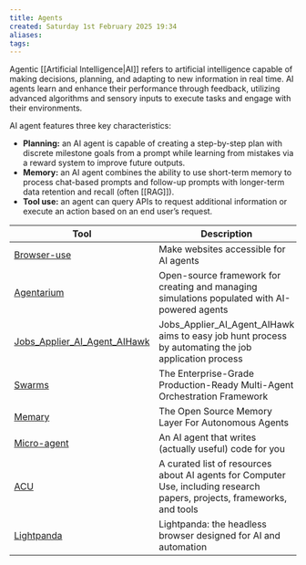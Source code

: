 ```yaml
---
title: Agents
created: Saturday 1st February 2025 19:34
aliases: 
tags:
---
```

Agentic [[Artificial Intelligence|AI]] refers to artificial intelligence capable of making decisions, planning, and adapting to new information in real time. AI agents learn and enhance their performance through feedback, utilizing advanced algorithms and sensory inputs to execute tasks and engage with their environments.

AI agent features three key characteristics:

- **Planning:** an AI agent is capable of creating a step-by-step plan with discrete milestone goals from a prompt while learning from mistakes via a reward system to improve future outputs.
- **Memory:** an AI agent combines the ability to use short-term memory to process chat-based prompts and follow-up prompts with longer-term data retention and recall (often [[RAG]]).
- **Tool use:** an agent can query APIs to request additional information or execute an action based on an end user’s request.

| Tool                                                                                     | Description                                                                                                              |
| ---------------------------------------------------------------------------------------- | ------------------------------------------------------------------------------------------------------------------------ |
| [Browser-use](https://github.com/browser-use/browser-use)                                | Make websites accessible for AI agents                                                                                   |
| [Agentarium](https://github.com/Thytu/Agentarium)                                        | Open-source framework for creating and managing simulations populated with AI-powered agents                             |
| [Jobs_Applier_AI_Agent_AIHawk](https://github.com/feder-cr/Jobs_Applier_AI_Agent_AIHawk) | Jobs_Applier_AI_Agent_AIHawk aims to easy job hunt process by automating the job application process                     |
| [Swarms](https://github.com/kyegomez/swarms)                                             | The Enterprise-Grade Production-Ready Multi-Agent Orchestration Framework                                                |
| [Memary](https://github.com/kingjulio8238/Memary)                                        | The Open Source Memory Layer For Autonomous Agents                                                                       |
| [Micro-agent](https://github.com/BuilderIO/micro-agent)                                  | An AI agent that writes (actually useful) code for you                                                                   |
| [ACU](https://github.com/francedot/acu)                                                  | A curated list of resources about AI agents for Computer Use, including research papers, projects, frameworks, and tools |
| [Lightpanda](https://github.com/lightpanda-io/browser)                                   | Lightpanda: the headless browser designed for AI and automation                                                          |

